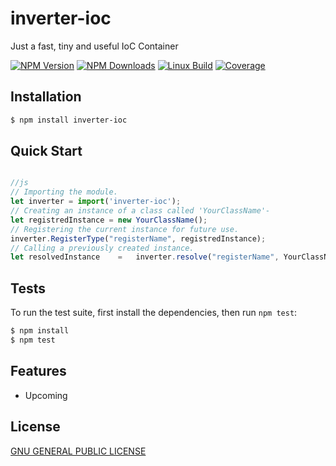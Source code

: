 # inverter-ioc
Just a fast, tiny and useful IoC Container

  [![NPM Version][npm-image]][npm-url]
  [![NPM Downloads][downloads-image]][downloads-url]
  [![Linux Build][travis-image]][travis-url]
  [![Coverage][coverage-image]][coverage-url]

## Installation

```bash
$ npm install inverter-ioc
```

## Quick Start

```js

//js
// Importing the module.
let inverter = import('inverter-ioc');
// Creating an instance of a class called 'YourClassName'-
let registredInstance = new YourClassName();
// Registering the current instance for future use.
inverter.RegisterType("registerName", registredInstance);
// Calling a previously created instance.
let resolvedInstance    =   inverter.resolve("registerName", YourClassName);
```

## Tests

  To run the test suite, first install the dependencies, then run `npm test`:

```bash
$ npm install
$ npm test
```

## Features

  * Upcoming

## License

  [GNU GENERAL PUBLIC LICENSE](LICENSE)

[npm-image]: https://img.shields.io/npm/v/inverter-ioc.svg
[npm-url]: https://npmjs.org/package/inverter-ioc
[downloads-image]: https://img.shields.io/npm/dm/inverter-ioc.svg
[downloads-url]: https://npmjs.org/package/inverter-ioc
[coverage-url]: https://coveralls.io/github/felipeuntill/inverter-ioc?branch=master
[travis-image]: https://travis-ci.org/felipeuntill/inverter-ioc.svg
[coverage-image]: https://coveralls.io/repos/github/felipeuntill/inverter-ioc/badge.svg?branch=master
[travis-url]: https://travis-ci.org/felipeuntill/inverter-ioc
